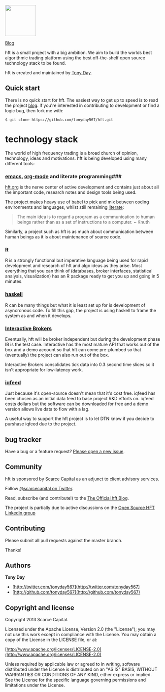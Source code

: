 <img src="http://scarcecapital.com/assets/hft-blue.png" width="100px">

[Blog](http://scarcecapital.com/hft)

hft is a small project with a big ambition. We aim to build the worlds best
algorithmic trading platform using the best off-the-shelf open source
technology stack to be found.

hft is created and maintained by [Tony Day](http://scarcecapital.com).

## Quick start

There is no quick start for hft.  The easiest way to get up to speed is to read the project [blog](http://scarcecapital.com/hft).  If you're interested in contributing to development or find a logic bug, then fork me with:

```
$ git clone https://github.com/tonyday567/hft.git
```

# technology stack #

The world of high frequency trading is a broad church of opinion, technology, ideas and motivations.  hft is being developed using many different tools:

### [emacs](http://www.gnu.org/software/emacs/), [org-mode](http://orgmode.org) and literate programming###

[hft.org](https://github.com/tonyday567/hft/blob/master/hft.org) is the nerve
center of active development and contains just about all the important code, research notes
and design tools being used.

The project makes heavy use of [babel](http://orgmode.org/worg/org-contrib/babel/) to pick and mix between coding environments and languages, whilst still remaining [literate](http://www.haskell.org/haskellwiki/Literate_programming):

>The main idea is to regard a program as a communication to human beings rather than as a set of instructions to a computer. ~ Knuth

Similarly, a project such as hft is as much about communication between human beings as it is about maintenance of source code.

### [R](http://www.r-project.org) ###

R is a strongly functional but imperative language being used for rapid
development and research of hft and algo ideas as they arise. Most everything
that you can think of (databases, broker interfaces, statistical analysis,
visualization) has an R package ready to get you up and going in 5 minutes.

### [haskell](http://www.haskell.org/haskellwiki/Haskell) ###

R can be many things but what it is least set up for is development of
asyncronous code. To fill this gap, the project is using haskell to frame the
system as and when it develops.

### [Interactive Brokers](http://www.interactivebrokers.com/en/main.php) ###

Eventually, hft will be broker independent but during the development phase IB
is the test case. Interactive has the most mature API that works out of the
box and a demo account so that hft can come pre-plumbed so that (eventually)
the project can also run out of the box.

Interactive Brokers consolidates tick data into 0.3 second time slices so it
isn't appropriate for low-latency work.

### [iqfeed](http://www.iqfeed.net)  ###

Just because it's open-source doesn't mean that it's cost free. iqfeed has
been chosen as an initial data feed to base project R&D efforts on. iqfeed
costs dollars but the software can be downloaded for free and a demo version
allows live data to flow with a lag.

A useful way to support the hft project is to let DTN know if you decide to
purshase iqfeed due to the project.

## bug tracker

Have a bug or a feature request? [Please open a new issue](https://github.com/tonyday567/hft/issues). 

## Community

hft is sponsored by [Scarce Capital](http://scarcecapital.com) as an adjunct to client advisory services.

Follow [@scarcecapital on Twitter](http://twitter.com/scarcecapital).

Read, subscribe (and contribute!) to the [The Official hft Blog](http://scarcecapital.com/hft).

The project is partially due to active discussions on the [Open Source HFT Linkedin group](http://www.linkedin.com/groups?home=&gid=4405119&trk=anet_ug_hm)

## Contributing

Please submit all pull requests against the master branch.

Thanks!

## Authors

**Tony Day**

+ [http://twitter.com/tonyday567](http://twitter.com/tonyday567)
+ [http://github.com/tonyday567](http://github.com/tonyday567)


## Copyright and license

Copyright 2013 Scarce Capital.

Licensed under the Apache License, Version 2.0 (the "License");
you may not use this work except in compliance with the License.
You may obtain a copy of the License in the LICENSE file, or at:

  [http://www.apache.org/licenses/LICENSE-2.0](http://www.apache.org/licenses/LICENSE-2.0)

Unless required by applicable law or agreed to in writing, software
distributed under the License is distributed on an "AS IS" BASIS,
WITHOUT WARRANTIES OR CONDITIONS OF ANY KIND, either express or implied.
See the License for the specific language governing permissions and
limitations under the License.
